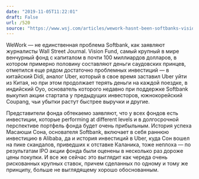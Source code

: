 ```yaml
---
date: "2019-11-05T11:22:01"
draft: False
url: /520
source: "https://www.wsj.com/articles/wework-hasnt-been-softbanks-vision-funds-only-stumble-11572891679"
---
```


WeWork — не единственная проблема Softbank, как заявляют журналисты Wall Street Journal. Vision Fund, самый крупный в мире венчурный фонд с капиталом в почти 100 миллиардов долларов, в котором примерно половину составляют деньги саудовских принцев, отметился еще рядом достаточно проблемных инвестиций — в китайский Didi, аналог Uber, который в свое время заставил Uber уйти из Китая, но при этом продолжает терять деньги на каждой поездке, в индийский Oyo, основатель которого недавно при поддержке Softbank выкупил акции стартапа у предыдущих инвесторов, южнокорейский Coupang, чьи убытки растут быстрее выручки и другие. 

Представители фонда обтекаемо заявляют, что у всех фондов есть инвестиции, которые performing at different levels и в долгосрочной перспективе портфель фонда будет очень прибыльным. История успеха Масаюши Сона, основателя Softbank, включает в себя раннюю инвестицию в Alibaba, да и история инвестиций в Uber, куда Сон вошел на пике скандалов, приведших к отставке Каланика, тоже неплоха — по результатам IPO акции фонда были оценены в несколько раз дороже цены покупки. И все же сейчас это выглядит как череда очень рискованных крупных ставок, причем сделанных по одному и тому же принципу, больше не выглядящему хорошо обоснованным.
